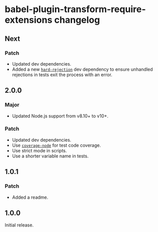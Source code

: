 # babel-plugin-transform-require-extensions changelog

## Next

### Patch

- Updated dev dependencies.
- Added a new [`hard-rejection`](https://npm.im/hard-rejection) dev dependency to ensure unhandled rejections in tests exit the process with an error.

## 2.0.0

### Major

- Updated Node.js support from v8.10+ to v10+.

### Patch

- Updated dev dependencies.
- Use [`coverage-node`](https://npm.im/coverage-node) for test code coverage.
- Use strict mode in scripts.
- Use a shorter variable name in tests.

## 1.0.1

### Patch

- Added a readme.

## 1.0.0

Initial release.
